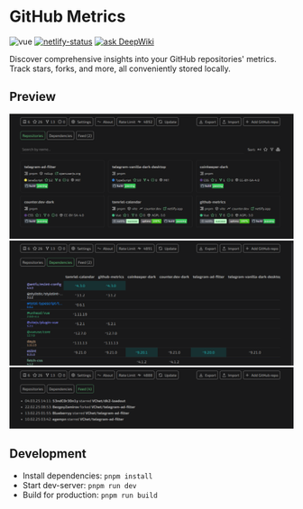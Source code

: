 # GitHub Metrics

![vue][vue-version-img]
[![netlify-status][netlify-status-img]][netlify-status-url]
[![ask DeepWiki][deep-wiki-img]][deep-wiki-url]

Discover comprehensive insights into your GitHub repositories' metrics.
Track stars, forks, and more, all conveniently stored locally.

## Preview

![Repositories](./meta/repositories.png)
![Dependencies](./meta/dependencies.png)
![Feed](./meta/feed.png)

## Development

- Install dependencies: `pnpm install`
- Start dev-server: `pnpm run dev`
- Build for production: `pnpm run build`

<!-- Badges -->
[vue-version-img]: https://img.shields.io/github/package-json/dependency-version/VChet/github-metrics/vue?style=flat-square&color=42b883
[netlify-status-img]: https://img.shields.io/netlify/dff390f8-9b52-49ab-be5d-fb76d22abcb8?style=flat-square
[netlify-status-url]: https://app.netlify.com/sites/github-metrics
[deep-wiki-img]: https://img.shields.io/badge/ask-DeepWiki-blue?style=flat-square
[deep-wiki-url]: https://deepwiki.com/VChet/github-metrics
